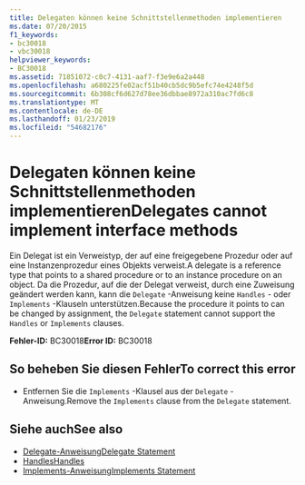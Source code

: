 ```yaml
---
title: Delegaten können keine Schnittstellenmethoden implementieren
ms.date: 07/20/2015
f1_keywords:
- bc30018
- vbc30018
helpviewer_keywords:
- BC30018
ms.assetid: 71851072-c0c7-4131-aaf7-f3e9e6a2a448
ms.openlocfilehash: a680225fe02acf51b40cb5dc9b5efc74e4248f5d
ms.sourcegitcommit: 6b308cf6d627d78ee36dbbae8972a310ac7fd6c8
ms.translationtype: MT
ms.contentlocale: de-DE
ms.lasthandoff: 01/23/2019
ms.locfileid: "54682176"
---
```

# <a name="delegates-cannot-implement-interface-methods"></a><span data-ttu-id="5be23-102">Delegaten können keine Schnittstellenmethoden implementieren</span><span class="sxs-lookup"><span data-stu-id="5be23-102">Delegates cannot implement interface methods</span></span>
<span data-ttu-id="5be23-103">Ein Delegat ist ein Verweistyp, der auf eine freigegebene Prozedur oder auf eine Instanzenprozedur eines Objekts verweist.</span><span class="sxs-lookup"><span data-stu-id="5be23-103">A delegate is a reference type that points to a shared procedure or to an instance procedure on an object.</span></span> <span data-ttu-id="5be23-104">Da die Prozedur, auf die der Delegat verweist, durch eine Zuweisung geändert werden kann, kann die `Delegate` -Anweisung keine `Handles` - oder `Implements` -Klauseln unterstützen.</span><span class="sxs-lookup"><span data-stu-id="5be23-104">Because the procedure it points to can be changed by assignment, the `Delegate` statement cannot support the `Handles` or `Implements` clauses.</span></span>  
  
 <span data-ttu-id="5be23-105">**Fehler-ID:** BC30018</span><span class="sxs-lookup"><span data-stu-id="5be23-105">**Error ID:** BC30018</span></span>  
  
## <a name="to-correct-this-error"></a><span data-ttu-id="5be23-106">So beheben Sie diesen Fehler</span><span class="sxs-lookup"><span data-stu-id="5be23-106">To correct this error</span></span>  
  
-   <span data-ttu-id="5be23-107">Entfernen Sie die `Implements` -Klausel aus der `Delegate` -Anweisung.</span><span class="sxs-lookup"><span data-stu-id="5be23-107">Remove the `Implements` clause from the `Delegate` statement.</span></span>  
  
## <a name="see-also"></a><span data-ttu-id="5be23-108">Siehe auch</span><span class="sxs-lookup"><span data-stu-id="5be23-108">See also</span></span>

- [<span data-ttu-id="5be23-109">Delegate-Anweisung</span><span class="sxs-lookup"><span data-stu-id="5be23-109">Delegate Statement</span></span>](../../visual-basic/language-reference/statements/delegate-statement.md)
- [<span data-ttu-id="5be23-110">Handles</span><span class="sxs-lookup"><span data-stu-id="5be23-110">Handles</span></span>](../../visual-basic/language-reference/statements/handles-clause.md)
- [<span data-ttu-id="5be23-111">Implements-Anweisung</span><span class="sxs-lookup"><span data-stu-id="5be23-111">Implements Statement</span></span>](../../visual-basic/language-reference/statements/implements-statement.md)
